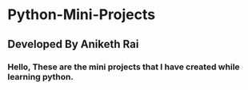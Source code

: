 # Python-Mini-Projects
## Developed By Aniketh Rai
### Hello, These are the mini projects that I have created while learning python.
